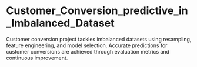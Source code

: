 # Customer_Conversion_predictive_in_Imbalanced_Dataset
Customer conversion project tackles imbalanced datasets using resampling, feature engineering, and model selection. Accurate predictions for customer conversions are achieved through evaluation metrics and continuous improvement.
